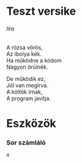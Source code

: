 # Teszt versike
###### líra
A rózsa vörös,  
Az ibolya kék.  
Ha működne a kódom  
Nagyon örülnék.  
  
De működik ez,  
Jól van megírva.  
A költők írnak,  
A program javítja.  
# Eszközök
### Sor számláló
```4```
